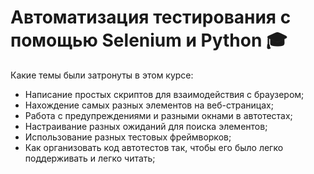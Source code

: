 # Автоматизация тестирования с помощью Selenium и Python :mortar_board:

Какие темы были затронуты в этом курсе: 

- Написание простых скриптов для взаимодействия с браузером;</br>
- Нахождение самых разных элементов на веб-страницах;</br>
- Работа с предупреждениями и разными окнами в автотестах; </br>
- Настраивание разных ожиданий для поиска элементов;</br>
- Использование разных тестовых фреймворков; </br>
- Как организовать код автотестов так, чтобы его было легко поддерживать и легко читать;


